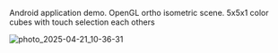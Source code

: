 Android application demo.
OpenGL ortho isometric scene. 5x5x1 color cubes with touch selection each others

![photo_2025-04-21_10-36-31](https://github.com/user-attachments/assets/80fc7c4c-67dc-465a-adbe-8182f366e704)

